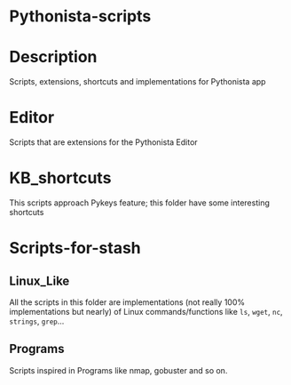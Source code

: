 # Pythonista-scripts

# Description
Scripts, extensions, shortcuts and implementations for Pythonista app

# Editor
Scripts that are extensions for the Pythonista Editor

# KB_shortcuts
This scripts approach Pykeys feature; this folder have some interesting shortcuts

# Scripts-for-stash
## Linux_Like
All the scripts in this folder are implementations (not really 100% implementations  but nearly)
of Linux commands/functions like `ls`, `wget`, `nc`, `strings`, `grep`...

## Programs
Scripts inspired in Programs like nmap, gobuster and so on.
